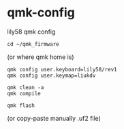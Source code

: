 # qmk-config
lily58 qmk config


```
cd ~/qmk_firmware
```
(or where qmk home is)

```
qmk config user.keyboard=lily58/rev1
qmk config user.keymap=liukdv
```

```
qmk clean -a
qmk compile
```
```
qmk flash
```
(or copy-paste manually .uf2 file)
